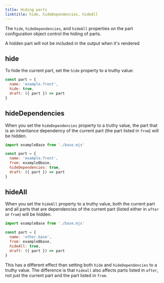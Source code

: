 ```yaml
---
title: Hiding parts
linktitle: hide, hideDependencies, hideAll
---
```


The `hide`, `hideDependencies`, and `hideAll` properties on the
part configuration object control the hiding of parts.

<Tip>A hidden part will not be included in the output when it's rendered</Tip>

## hide

To hide the current part, set the `hide` property to a truthy value:

```js
const part = {
  name: 'example.front',
  hide: true,
  draft: ({ part }) => part
}
```

## hideDependencies

When you set the `hideDependencies` property to a truthy value,
the part that is an inheritance dependency of the current part
(the part listed in `from`) will be hidden.

```js
import exampleBase from './base.mjs'

const part = {
  name: 'example.front',
  from: exampleBbase,
  hideDependencies: true,
  draft: ({ part }) => part
}
```

## hideAll

When you set the `hideAll` property to a truthy value,
both the current part and all parts that are dependencies of the
current part (listed either in `after` or `from`) will be hidden.

```js
import exampleBase from './base.mjs'

const part = {
  name: 'other.base',
  from: exampleBbase,
  hideAll: true,
  draft: ({ part }) => part
}
```

<Note>

This has a different effect than setting both `hide` and `hideDependencies` to
a truthy value.
The difference is that `hideall` also affects parts listed in `after`,
not just the current part and the part listed in `from`.

</Note>

